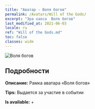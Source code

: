 ```yaml
---
title: "Аватар - Воля богов"
permalink: /Avatars/Will of the Gods/
excerpt: "Эра хаоса  Воля богов"
last_modified_at: 2021-06-03
locale: ru
ref: "Will of the Gods.md"
toc: false
classes: wide
---
```

 ![Воля богов](/images/a/avatarFrame_30.png)

## Подробности

 **Описание:** Рамка аватара «Воля богов» 

 **Tips:** Выдается за участие в событии 

 **Is available:**  + 

